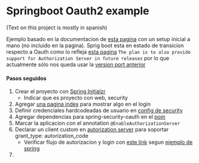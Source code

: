 # Springboot Oauth2 example

(Text on this project is mostly in spanish)

Ejemplo basado en la documentacion de [esta pagina](https://docs.spring.io/spring-security-oauth2-boot/docs/current-SNAPSHOT/reference/htmlsingle/#oauth2-boot-authorization-server-authorization-code-grant)
con un setup inicial a mano (no incluido en la pagina).
Sprig boot esta en estado de transicion respecto a Oauth como lo refleja [esta pagina](https://github.com/spring-projects/spring-security/wiki/OAuth-2.0-Features-Matrix)
`The plan is to also provide support for Authorization Server in future releases` por lo que
actualmente sólo nos queda usar la [version port anterior](http://projects.spring.io/spring-security-oauth/) 

#### Pasos seguidos
1. Crear el proyecto con [Spring Initialzr](https://start.spring.io/)
   - Indicar que es proyecto con web, security
2. Agregar [una pagina index](src/main/resources/static/index.html) para mostrar algo en el login
3. Definir credenciales hardcodeadas de usuario en [config de security](src/main/java/info/kfgodel/oauthtest/WebSecurityConfig.java)
4. Agregar dependencias para spring-security-oauth en el [pom](pom.xml)
5. Marcar la aplicacion con el annotation `@EnableAuthorizationServer`
6. Declarar un client custom en [autorization server](src/main/java/info/kfgodel/oauthtest/AuthorizationServerConfig.java) para soportar grant_type: autorization_code
   - Verificar flujo de autorizacion y login con [este link](http://localhost:8080/oauth/authorize?grant_type=authorization_code&response_type=code&client_id=clientId&state=1234) segun [ejemplo de spring](https://docs.spring.io/spring-security-oauth2-boot/docs/current-SNAPSHOT/reference/htmlsingle/#oauth2-boot-testing-authorization-code-flow)
7.    